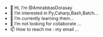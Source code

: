- 👋 Hi, I’m @AmirabbasDorasay
- 👀 I’m interested in Py,Csharp,Bash,Batch...
- 🌱 I’m currently learning them...
- 💞️ I’m not looking for collaborate ...
- 📫 How to reach me : my email ...
